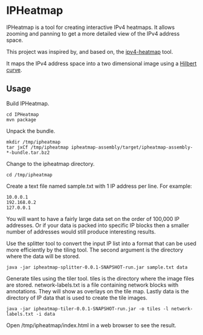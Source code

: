 IPHeatmap
=========

IPHeatmap is a tool for creating interactive IPv4 heatmaps. It allows zooming and panning to get a more detailed view of the IPv4 address space.

This project was inspired by, and based on, the [ipv4-heatmap](http://maps.measurement-factory.com/) tool.

It maps the IPv4 address space into a two dimensional image using a [Hilbert curve](http://en.wikipedia.org/wiki/Hilbert_curve).

Usage
-----

Build IPHeatmap.

    cd IPHeatmap
    mvn package

Unpack the bundle.

    mkdir /tmp/ipheatmap
    tar jxCf /tmp/ipheatmap ipheatmap-assembly/target/ipheatmap-assembly-*-bundle.tar.bz2

Change to the ipheatmap directory.

    cd /tmp/ipheatmap

Create a text file named sample.txt with 1 IP address per line. For example:

    10.0.0.1
    192.168.0.2
    127.0.0.1

You will want to have a fairly large data set on the order of 100,000 IP addresses. Or if your data is packed into specific IP blocks then a smaller number of addresses would still produce interesting results.

Use the splitter tool to convert the input IP list into a format that can be used more efficiently by the tiling tool. The second argument is the directory where the data will be stored.

    java -jar ipheatmap-splitter-0.0.1-SNAPSHOT-run.jar sample.txt data

Generate tiles using the tiler tool. tiles is the directory where the image files are stored. network-labels.txt is a file containing network blocks with annotations. They will show as overlays on the tile map. Lastly data is the directory of IP data that is used to create the tile images.

    java -jar ipheatmap-tiler-0.0.1-SNAPSHOT-run.jar -o tiles -l network-labels.txt -i data

Open /tmp/ipheatmap/index.html in a web browser to see the result.
